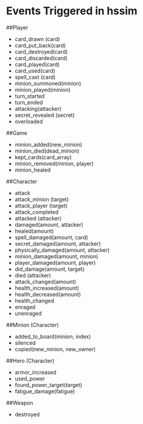 Events Triggered in hssim
=========================

##Player

 * card_drawn (card)
 * card_put_back(card)
 * card_destroyed(card)
 * card_discarded(card)
 * card_played(card)
 * card_used(card)
 * spell_cast (card)
 * minion_summoned(minion)
 * minion_played(minion)
 * turn_started
 * turn_ended
 * attacking(attacker)
 * secret_revealed (secret)
 * overloaded

##Game
 * minion_added(new_minion)
 * minion_died(dead_minion)
 * kept_cards(card_array)
 * minion_removed(minion, player)
 * minion_healed
 
##Character
 * attack
 * attack_minion (target)
 * attack_player (target)
 * attack_completed
 * attacked (attacker)
 * damaged(amount, attacker)
 * healed(amount)
 * spell_damaged(amount, card)
 * secret_damaged(amount, attacker)
 * physically_damaged(amount, attacker)
 * minion_damaged(amount, minion)
 * player_damaged(amount, player)
 * did_damage(amount, target)
 * died (attacker)
 * attack_changed(amount)
 * health_increased(amount)
 * health_decreased(amount)
 * health_changed
 * enraged
 * unenraged
 
##Minion (Character)
 * added_to_board(minion, index)
 * silenced
 * copied(new_minion, new_owner)

 
##Hero (Character)
 * armor_increased
 * used_power
 * found_power_target(target)
 * fatigue_damage(fatigue)
 
##Weapon
 * destroyed